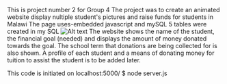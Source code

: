 This is project number 2 for Group 4
The project was to create an animated website display nultiple student's pictures and raise funds for students in Malawi
The page uses-embedded javascript and mySQL
5 tables were created in my SQL
![Alt text](./public/assets/images/mySQLWB.jpg)
The website shows the name of the student, the financial goal (needed) and displays the amount of money donated towards the goal. The school term that donations are being collected for is also shown.
A profile of each student and a means of donating money for tuition to assist the student is to be added later.

This code is initiated on localhost:5000/
$ node server.js